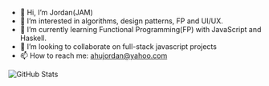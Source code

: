 - 👋 Hi, I’m Jordan(JAM)
- 👀 I’m interested in algorithms, design patterns, FP and UI/UX.
- 🌱 I’m currently learning Functional Programming(FP) with JavaScript and Haskell.
- 💞️ I’m looking to collaborate on full-stack javascript projects
- 📫 How to reach me: ahujordan@yahoo.com


![GitHub Stats](https://github-readme-stats.vercel.app/api?username=jordanahu&theme=merko)

<!---
jordanahu/jordanahu is a ✨ special ✨ repository because its `README.md` (this file) appears on your GitHub profile.
You can click the Preview link to take a look at your changes.
--->
